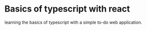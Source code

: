 # Basics of typescript with react 

learning the basics of typescript with a simple to-do web application. 
